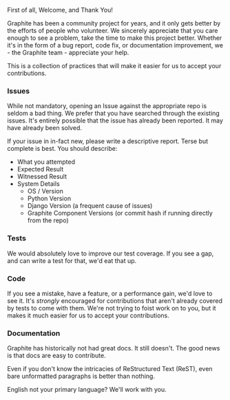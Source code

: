 First of all, Welcome, and Thank You!

Graphite has been a community project for years, and it only gets better by the efforts of people who volunteer.  We sincerely appreciate that you care enough to see a problem, take the time to make this project better.  Whether it's in the form of a bug report, code fix, or documentation improvement, we - the Graphite team - appreciate your help.

This is a collection of practices that will make it easier for us to accept your contributions.


### Issues

While not mandatory, opening an Issue against the appropriate repo is seldom a bad thing.  We prefer that you have searched through the existing issues.  It's entirely possible that the issue has already been reported.  It may have already been solved.

If your issue in in-fact new, please write a descriptive report.  Terse but complete is best.  You should describe:

* What you attempted
* Expected Result
* Witnessed Result
* System Details
  * OS / Version
  * Python Version
  * Django Version (a frequent cause of issues)
  * Graphite Component Versions (or commit hash if running directly from the repo)


### Tests

We would absolutely love to improve our test coverage.  If you see a gap, and can write a test for that, we'd eat that up.


### Code

If you see a mistake, have a feature, or a performance gain, we'd love to see it.  It's _strongly_ encouraged for contributions that aren't already covered by tests to come with them.  We're not trying to foist work on to you, but it makes it much easier for us to accept your contributions.


### Documentation

Graphite has historically not had great docs.  It still doesn't.  The good news is that docs are easy to contribute.

Even if you don't know the intricacies of ReStructured Text (ReST), even bare unformatted paragraphs is better than nothing.

English not your primary language?  We'll work with you.

